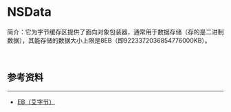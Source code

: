 # NSData

简介：它为字节缓存区提供了面向对象包装器，通常用于数据存储（存的是二进制数据），其能存储的数据大小上限是8EB（即9223372036854776000KB）。


<br>

## 参考资料
***

* [EB（艾字节）](http://baike.baidu.com/link?url=FQVwO4E6jyB8gUxHjsMTjWLefW-lWMXuuhrOecizUddsFCueKJIdkwIq8p9cW8Yx45rsJF0O0_ZB8fPo0Zz10q)